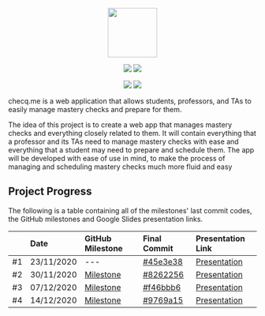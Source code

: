 <p align="center">
  <img height="100" src="https://github.com/martino-giorgi/checq.me/blob/main/public/assets/branding/logo/logo_blue.svg">
</p>

<p align="center">
  <img src="https://img.shields.io/badge/Hosted_on_Heroku-informational?style=flat&logo=heroku&logoColor=white&color=430098">
  <img src="https://img.shields.io/badge/Designed_on_Figma-informational?style=flat&logo=figma&logoColor=white&color=F24E1E">
</p>

<p align="center">
  <img src="https://img.shields.io/badge/Node.JS-v12.18.3-informational?style=flat&color=007ec6">
  <img src="https://img.shields.io/badge/Mongoose-v5.10.14-informational?style=flat&color=47A248">
</p>

checq.me is a web application that allows students, professors, and TAs to easily manage mastery checks and prepare for them.

The idea of this project is to create a web app that manages mastery checks and everything closely related to them. It will contain everything that a professor and its TAs need to manage mastery checks with ease and everything that a student may need to prepare and schedule them. The app will be developed with ease of use in mind, to make the process of managing and scheduling mastery checks much more fluid and easy

## Project Progress

The following is a table containing all of the milestones' last commit codes, the GitHub milestones and Google Slides presentation links.

|    | Date       | GitHub Milestone      | Final Commit         | Presentation Link              |
| -- | :--------- | :-------------------- | :------------------- | :----------------------------- |
| #1 | 23/11/2020 | ---                   | [#45e3e38][1-commit] | [Presentation][1-presentation] |
| #2 | 30/11/2020 | [Milestone][2-github] | [#8262256][2-commit] | [Presentation][2-presentation] |
| #3 | 07/12/2020 | [Milestone][3-github] | [#f46bbb6][3-commit] | [Presentation][3-presentation] |
| #4 | 14/12/2020 | [Milestone][4-github] | [#9769a15][4-commit] | [Presentation][4-presentation] |

[1-commit]: https://github.com/martino-giorgi/checq.me/commit/45e3e38c8495fdf87408eaefc78dccf502c901fe
[1-presentation]: https://docs.google.com/presentation/d/1Ok_0_xCFdj2_HZViIVU45V3DoHg7GLhr2kIlExP6dF8/edit?usp=sharing

[2-commit]: https://github.com/martino-giorgi/checq.me/commit/8262256a25a15997593f0163d6d54485347670c8
[2-presentation]: https://docs.google.com/presentation/d/1ToW-zk9Pz34Yu5m6GzMlDdunKSyOJ-VWfJo2heDFPFs/edit?usp=sharing
[2-github]: https://github.com/martino-giorgi/checq.me/milestone/1

[3-commit]: https://github.com/martino-giorgi/checq.me/commit/f46bbb6d87b5a5a7254b753a313399958de436ba
[3-presentation]: https://docs.google.com/presentation/d/1P7G_YHjog65O5cLmvW8pJ3MESYU6EAYACtTqv_VT44Q
[3-github]: https://github.com/martino-giorgi/checq.me/milestone/2

[4-commit]: https://github.com/martino-giorgi/checq.me/commit/9769a15ae56118eed291c7708ebc90d435a512b3
[4-presentation]: https://docs.google.com/presentation/d/1jrh8RyMC1swAo-zN0KyLSHGtkOdJFwVj_g_xCetilkI
[4-github]: https://github.com/martino-giorgi/checq.me/milestone/3
